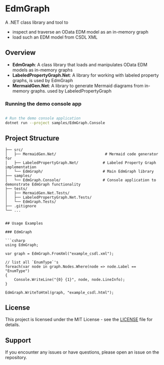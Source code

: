 # EdmGraph

A .NET class library and tool to 

- inspect and traverse an OData EDM model as an in-memory graph
- load such an EDM model from CSDL XML

## Overview


- **EdmGraph**: A class library that loads and manipulates OData EDM models as in-memory graphs
- **LabeledPropertyGraph.Net**: A library for working with labeled property graphs, is used by EdmGraph 
- **MermaidGen.Net**: A library to generate Mermaid diagrams from in-memory graphs. used by LabeledPropertyGraph 



### Running the demo console app

```bash

# Run the demo console application
dotnet run --project samples/EdmGraph.Console
```

## Project Structure

```
├── src/
│   ├── MermaidGen.Net/                      # Mermaid code generator for
│   ├── LabeledPropertyGraph.Net/           # Labeled Property Graph implementation
│   └── EdmGraph/                           # Main EdmGraph library
├── samples/
│   └── EdmGraph.Console/                   # Console application to demonstrate EdmGraph functionality    
├── tests/
│   ├── MermaidGen.Net.Tests/
│   ├── LabeledPropertyGraph.Net.Tests/
│   └── EdmGraph.Tests/
├── .gitignore
└── ...
```


```

## Usage Examples

### EdmGraph

```csharp
using EdmGraph;

var graph = EdmGraph.FromXml("example_csdl.xml");

// list all `EnumType`'s
foreach(var node in graph.Nodes.Where(node => node.Label == "EnumType")
{
    Console.WriteLine("{0} {1}", node, node.LineInfo);
}

EdmGraph.WriteToHtml(graph, "example_csdl.html");

```

## License

This project is licensed under the MIT License - see the [LICENSE](LICENSE) file for details.

## Support

If you encounter any issues or have questions, please open an issue on the repository.
